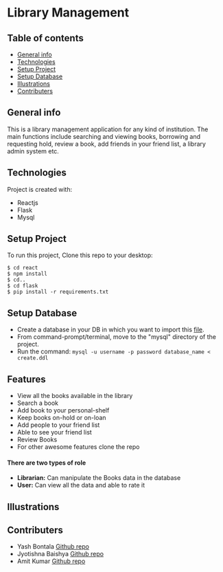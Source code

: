 # Library Management

## Table of contents
* [General info](#general-info)
* [Technologies](#technologies)
* [Setup Project](#setup-project)
* [Setup Database](#setup-database)
* [Illustrations](#illustrations)
* [Contributers](#contributers)

## General info
This is a library management application for any kind of institution. The main functions include searching and viewing books, borrowing and requesting hold, review a book, add friends in your friend list, a library admin system etc.

## Technologies
Project is created with:
* Reactjs
* Flask
* Mysql

## Setup Project
To run this project, Clone this repo to your desktop:

```
$ cd react
$ npm install
$ cd..
$ cd flask
$ pip install -r requirements.txt
```
## Setup Database
* Create a database in your DB in which you want to import this [file](https://github.com/G12project/library_management/blob/main/mysql/create.ddl).
* From command-prompt/terminal, move to the "mysql" directory of the project.
* Run the command:
` mysql -u username -p password database_name < create.ddl `

## Features
- View all the books available in the library
- Search a book
- Add book to your personal-shelf
- Keep books on-hold or on-loan
- Add people to your friend list
- Able to see your friend list
- Review Books
- For other awesome features clone the repo

#### There are two types of role
- **Librarian:** Can manipulate the Books data in the database
- **User:** Can view all the data and able to rate it

## Illustrations



## Contributers

- Yash Bontala [Github repo](https://github.com/Yashbontala)
- Jyotishna Baishya [Github repo](https://github.com/JyotishnaBaishya)
- Amit Kumar [Github repo](https://github.com/amit295-cse)









